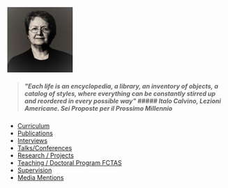 <img src="./images/OPombo_Nancy.jpg" alt="Olga Pombo" width="150" height="150" />

> ##### "Each life is an encyclopedia, a library, an inventory of objects, a catalog of styles, where everything can be constantly stirred up and reordered in every possible way" ##### Italo Calvino, *Lezioni Americane. Sei Proposte per il Prossimo Millennio*

* [Curriculum](curriculum.md)
* [Publications](publications.md)
* [Interviews](interviews.md)
* [Talks/Conferences](onlinetalks.md)
* [Research / Projects](/research/projects.md)
* [Teaching / Doctoral Program FCTAS](teaching_doctoral_program.md)
* [Supervision](supervision.md)
* [Media Mentions](media_mentions.md)
